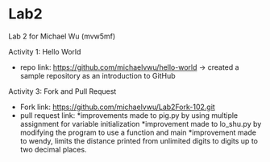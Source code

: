 # Lab2

Lab 2 for Michael Wu (mvw5mf)

Activity 1: Hello World
* repo link: https://github.com/michaelvwu/hello-world 
-> created a sample repository as an introduction to GitHub


Activity 3: Fork and Pull Request
* Fork link: https://github.com/michaelvwu/Lab2Fork-102.git
* pull request link: 
  *improvements made to pig.py by using multiple assignment for variable initialization
  *improvement made to lo_shu.py by modifying the program to use a function and main 
  *improvement made to wendy, limits the distance printed from unlimited digits to digits up to two decimal places. 
